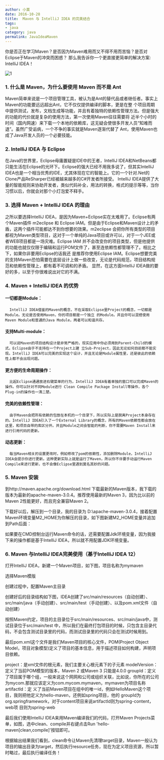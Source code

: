 ```yaml
---
author: 小莫
date: 2016-10-28
title:  Maven 与 IntelliJ IDEA 的完美结合
tags: 
- java
category: java
permalink: JavaIdeaMaven
---
```

你是否正在学习Maven？是否因为Maven难用而又不得不用而苦恼？是否对Eclipse于Maven的冲突而困惑？ 那么我告诉你一个更直接更简单的解决方案: IntelliJ IDEA！
<!-- more -->
![1](http://xiaomo.info/images/java_banner.png)
### 1. 什么是 Maven，为什么要使用 Maven 而不是 Ant

Maven简单来说是一个项目管理工具，被认为是Ant的替代品或者继任者。事实上Maven的功能要远远超出Ant，它不仅仅提供编译的脚本，更是在整 个项目周期中提供测试，发布，文档生成等功能，并且有着独特的依赖性管理方法。但是强大的功能的代价就是复杂的使用方法，第一次使用Maven往往需要将 近半个小时的时间（国内网速）来下载一个本地的依赖库，这无疑会使很多开发人员“知难而退”。虽然广受诟病，一个不争的事实就是Maven逐渐代替了 Ant，使用Maven也成了Java开发人员的一个必要技能。

### 2. IntelliJ IDEA 与 Eclipse

在Java的世界里，Eclipse毋庸置疑是IDE中的王者，IntelliJ IDEA和NetBeans都只能生活在Eclipse的光环下。Eclipse的强大已经不用我多说了，但其实IntelliJ IDEA也是一个相当优秀的IDE，尤其体现在它的智能上。它的一个针对.Net的Clone产品ReSharper已经被越来越多的C#开发者所接受。 IntelliJ IDEA提供了大量的智能规则来协助开发者，类似代码补全，用法的转换，格式的提示等等，当你习惯以后，你就会对那个小灯泡爱不释手。

### 3. 选择 Maven + IntelliJ IDEA 的理由

之所以要选择IntelliJ IDEA，是因为Maven+Eclipse实在太难用了。Eclipse有两个Maven插件 m2eclipse 和 Eclipse IAM。但是由于Eclipse和Maven设计上的矛盾，这两个插件可能都达不到你想要的效果。m2eclipse 会把你所有类型的项目都视为Maven类型项目，这对于一个单纯的Java项目或许可以，对于一个JEE或者WEB项目都是一场灾难。Eclipse IAM 并不会改变你的项目类型，但是他提供的功能也就仅仅限于编辑和运行POM文件了，甚至连依赖性都管理不了。相比之下，如果你非要用Eclipse的话我还 是推荐你使用Eclipse IAM。Eclipse想要完美的支持Maven恐怕需要在底层设计上做一些改变，无论是代码规范，项目结构规范和依赖性管理上，都有着不可调和的矛盾。 显然，在这方面IntelliJ IDEA做的要好的多，以至于你很难说出对它的不满。

### 4. Maven + IntelliJ IDEA 的优势

#### 一切都是Module：

      IntelliJ IDEA借鉴的Maven的概念，不在采取Eclipse里Project的概念，一切都是Module。无论是否使用Maven，你的项目都是一个独立 的Module。并且你可以混搭使用Maven Module和普通的Java Module，两者可以和谐共存。

#### 支持Multi-module：

      可以说Maven的项目结构设计是非常严格的，现实应用中你必须用到Parent-Child的模式。Eclipse由于不支持在一个Project上建 立Sub-Project，因此无论如何目前都不能实现。IntelliJ IDEA可以完美的实现这个设计，并且无论是Module属性里，还是彼此的依赖性上都不会出现问题。

#### 更方便的生命周期操作：

      比起Eclipse通通放进右键菜单的行为，IntelliJ IDEA有着单独的窗口可以完成Maven的操作。你可以针对不同Module进行 Clean Compile Package Install等操作，各个Plug-in的操作也一清二楚。

#### 完美的依赖性管理：

      由于Maven会把所有依赖的包放在本机的一个目录下，所以实际上是脱离Project本身存在的。IntelliJ IDEA引入了一个External Library的概念，所有的Maven依赖性都会放在这里，和项目自带的库区分开。并且Module之间会智能的判断，你不需要Maven Install来进行引用代码的更新。

#### 动态更新：

      每当Maven相关的设置更改时，例如修改了pom的依赖性，添加删除Module，IntelliJ IDEA会提示你进行更新。这种更新实际上就是运行了Maven，所以你不许要手动运行Maven Compile来进行更新，也不会像Eclipse里遇到莫名其妙的问题。

### 5. Maven 安装

到http://maven.apache.org/download.html 下载最新的Maven版本，我下载的版本为最新的apache-maven-3.0.4。推荐使用最新的Maven 3，因为比以前的Maven 2性能更好，而且完全兼容Maven 2。

下载好以后，解压到一个目录，我的目录为 D:\apache-maven-3.0.4，接着配置Maven环境变量M2_HOME为你解压的目录，如下图新建M2_HOME变量并追加到Path后面：

如果要在CMD控制台运行Maven命令的话，还需要配置Jdk环境变量，因为我接下来的操作都是基于IntelliJ IDEA，所以就不用配置JDK环境变量。

### 6. Maven 与IntelliJ IDEA完美使用（基于IntelliJ IDEA 12）

打开IntelliJ IDEA，新建一个Maven项目，如下图，项目名称为mymaven

选择Maven模版

创建过程中，配置Maven主目录

创建好后的目录结构如下图，IDEA创建了src/main/resources（自动创建）、src/main/java（手动创建）、src/main/test（手动创建）、以及pom.xml文件（自动创建）

按照Maven约定，项目的主目录位于src/main/resources、src/main/java中，测试目录位于src/main/test 中，所以我们在最终打包项目的时候，只包含主目录代码，不会包含测试目录里的代码，而测试目录里的代码只会在测试时候用到。

最后pom.xml这个文件是我们Maven项目的核心文件，POM(Project Object Model，项目对象模型)定义了项目的基本信息，用于描述项目如何构建，声明项目依赖。

project：是xml文件的根元素，我们主要关心根元素下的子元素 
modelVersion：定义了当前POM模型的版本，Maven 2 或Maven 3 只能是4.0.0 
groupId：定义了项目属于哪个组，一般来说这个网网和公司或组织关联，比如说，你所在的公司为mycom.那就应该定义为com.mycom.mymaven，mymaven为项目名称 
artifactId：定 义了当前Maven项目在组中的唯一id，例如HelloMaven这个项目，我则把他定义为hello-maven，还例如spring项目，他的 groupId为org.springframework，对于content项目来说artifactId则为spring-content，web项 目则为spring-web

最后我们使用IntelliJ IDEA来用Maven编译我们的代码，打开Maven Projects菜单，如图，选中clean、compile并右键点击Run 'hello-maven[clean,compile]'按钮即可。

根据输出结果我们看到，clean命令让Maven先清理target目录，Maven一般认为项目的输出目录为target，然后执行resource任务，现在为定义项目资源，所以暂时略过，最后执行编译任务！ 
